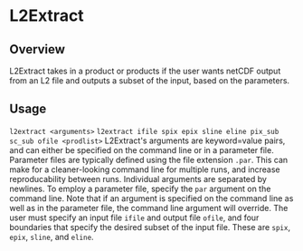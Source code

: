 # L2Extract

## Overview
L2Extract takes in a product or products if the user wants netCDF output from an L2 file and outputs a subset of the input, based on the parameters.

## Usage
```l2extract <arguments>```
```l2extract ifile spix epix sline eline pix_sub sc_sub ofile <prodlist>```
L2Extract's arguments are keyword=value pairs, and can either be specified on the command line or in a parameter file. Parameter files are typically defined using the file extension ```.par```. This can make for a cleaner-looking command line for multiple runs, and increase reproducability between runs. Individual arguments are separated by newlines. To employ a parameter file, specify the ```par``` argument on the command line. Note that if an argument is specified on the command line as well as in the parameter file, the command line argument will override.
The user must specify an input file ```ifile``` and output file ```ofile```, and four boundaries that specify the desired subset of the input file. These are ```spix```, ```epix```, ```sline```, and ```eline```.